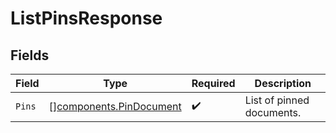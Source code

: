 # ListPinsResponse


## Fields

| Field                                                              | Type                                                               | Required                                                           | Description                                                        |
| ------------------------------------------------------------------ | ------------------------------------------------------------------ | ------------------------------------------------------------------ | ------------------------------------------------------------------ |
| `Pins`                                                             | [][components.PinDocument](../../models/components/pindocument.md) | :heavy_check_mark:                                                 | List of pinned documents.                                          |